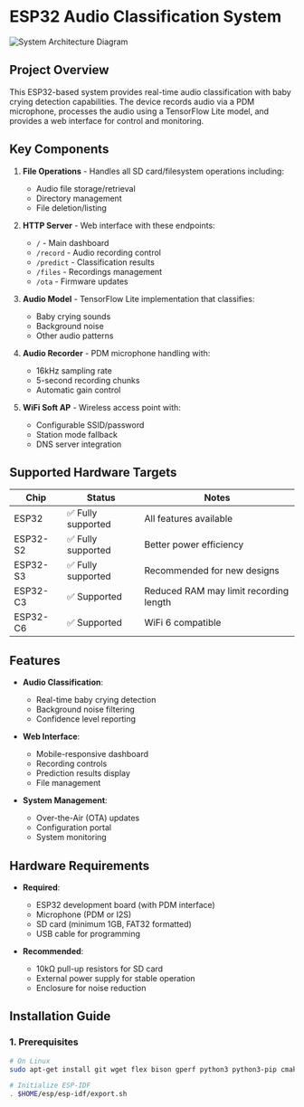 # ESP32 Audio Classification System

![System Architecture Diagram](https://i.imgur.com/JQhG8xO.png)

## Project Overview

This ESP32-based system provides real-time audio classification with baby crying detection capabilities. The device records audio via a PDM microphone, processes the audio using a TensorFlow Lite model, and provides a web interface for control and monitoring.

## Key Components

1. **File Operations** - Handles all SD card/filesystem operations including:
   - Audio file storage/retrieval
   - Directory management
   - File deletion/listing

2. **HTTP Server** - Web interface with these endpoints:
   - `/` - Main dashboard
   - `/record` - Audio recording control
   - `/predict` - Classification results
   - `/files` - Recordings management
   - `/ota` - Firmware updates

3. **Audio Model** - TensorFlow Lite implementation that classifies:
   - Baby crying sounds
   - Background noise
   - Other audio patterns

4. **Audio Recorder** - PDM microphone handling with:
   - 16kHz sampling rate
   - 5-second recording chunks
   - Automatic gain control

5. **WiFi Soft AP** - Wireless access point with:
   - Configurable SSID/password
   - Station mode fallback
   - DNS server integration

## Supported Hardware Targets

| Chip | Status | Notes |
|------|--------|-------|
| ESP32 | ✅ Fully supported | All features available |
| ESP32-S2 | ✅ Fully supported | Better power efficiency |
| ESP32-S3 | ✅ Fully supported | Recommended for new designs |
| ESP32-C3 | ✅ Supported | Reduced RAM may limit recording length |
| ESP32-C6 | ✅ Supported | WiFi 6 compatible |

## Features

- **Audio Classification**:
  - Real-time baby crying detection
  - Background noise filtering
  - Confidence level reporting

- **Web Interface**:
  - Mobile-responsive dashboard
  - Recording controls
  - Prediction results display
  - File management

- **System Management**:
  - Over-the-Air (OTA) updates
  - Configuration portal
  - System monitoring

## Hardware Requirements

- **Required**:
  - ESP32 development board (with PDM interface)
  - Microphone (PDM or I2S)
  - SD card (minimum 1GB, FAT32 formatted)
  - USB cable for programming

- **Recommended**:
  - 10kΩ pull-up resistors for SD card
  - External power supply for stable operation
  - Enclosure for noise reduction

## Installation Guide

### 1. Prerequisites

```bash
# On Linux
sudo apt-get install git wget flex bison gperf python3 python3-pip cmake ninja-build ccache libffi-dev libssl-dev dfu-util

# Initialize ESP-IDF
. $HOME/esp/esp-idf/export.sh